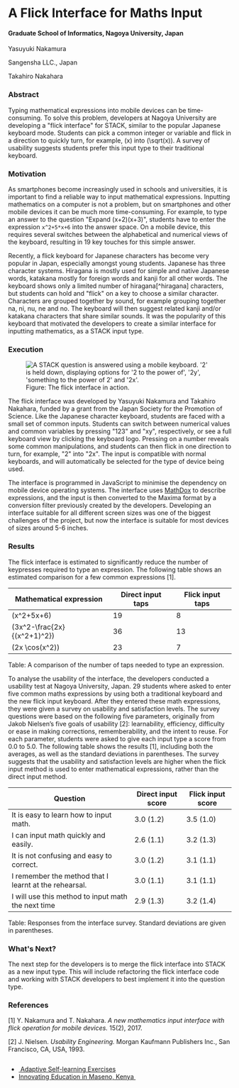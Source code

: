 # A Flick Interface for Maths Input

#### Graduate School of Informatics, Nagoya University, Japan

Yasuyuki Nakamura

Sangensha LLC., Japan

Takahiro Nakahara

### Abstract

Typing mathematical expressions into mobile devices can be time-consuming. To solve this problem, developers at Nagoya University are developing a "flick interface" for STACK, similar to the popular Japanese keyboard mode. Students can pick a common integer or variable and flick in a direction to quickly turn, for example, \(x\) into \(\sqrt(x)\). A survey of usability suggests students prefer this input type to their traditional keyboard.

### Motivation

As smartphones become increasingly used in schools and universities, it is important to find a reliable way to input mathematical expressions. Inputting mathematics on a computer is not a problem, but on smartphones and other mobile devices it can be much more time-consuming. For example, to type an answer to the question "Expand (x+2)\(x+3)", students have to enter the expression `x^2+5*x+6` into the answer space. On a mobile device, this requires several switches between the alphabetical and numerical views of the keyboard, resulting in 19 key touches for this simple answer. 

Recently, a flick keyboard for Japanese characters has become very popular in Japan, especially amongst young students. Japanese has three character systems. Hiragana is mostly used for simple and native Japanese words, katakana mostly for foreign words and kanji for all other words. The keyboard shows only a limited number of hiragana[^hiragana] characters, but students can hold and "flick" on a key to choose a similar character. Characters are grouped together by sound, for example grouping together na, ni, nu, ne and no. The keyboard will then suggest related kanji and/or katakana characters that share similar sounds. It was the popularity of this keyboard that motivated the developers to create a similar interface for inputting mathematics, as a STACK input type.

### Execution
<div class="float-right img-tall">
<figure class="figure">
<img class="figure-img img-fluid" src="../Images/Flick_interface_compressed.png" alt="A STACK question is answered using a mobile keyboard. '2' is held down, displaying options for '2 to the power of', '2y', 'something to the power of 2' and '2x'.">
  <figcaption class="figure-caption">Figure: The flick interface in action.
</figcaption>
</figure></div>
The flick interface was developed by Yasuyuki Nakamura and Takahiro Nakahara, funded by a grant from the Japan Society for the Promotion of Science. Like the Japanese character keyboard, students are faced with a small set of common inputs. Students can switch between numerical values and common variables by pressing "123" and "xy", respectively, or see a full keyboard view by clicking the keyboard logo. Pressing on a number reveals some common manipulations, and students can then flick in one direction to turn, for example, "2" into "2x". The input is compatible with normal keyboards, and will automatically be selected for the  type of device being used. 



The interface is programmed in JavaScript to minimise the dependency on mobile device operating systems. The interface uses [MathDox](http://mathdox.org/) to describe expressions, and the input is then converted to the Maxima format by a conversion filter previously created by the developers. Developing an interface suitable for all different screen sizes was one of the biggest challenges of the project, but now the interface is suitable for most devices of sizes around 5-6 inches.

### Results

The flick interface is estimated to significantly reduce the number of keypresses required to type an expression. The following table shows an estimated comparison for a few common expressions [1].

| Mathematical expression       | Direct input taps | Flick input taps |
| ----------------------------- | ----------------- | ---------------- |
| \(x^2+5x+6\)                    | 19                | 8                |
| \(3x^2-\frac{2x}{(x^2+1)^2}\) | 36                | 13               |
| \(2x \cos(x^2)\)                | 23                | 7                |

<figcaption class="figure-caption text-center">Table: A comparison of the number of taps needed to type an expression.
</figcaption>


To analyse the usability of the interface, the developers conducted a usability test at Nagoya University, Japan. 29 students where asked to enter five common maths expressions by using both a traditional keyboard and the new flick input keyboard. After they entered these math expressions, they were given a survey on usability and satisfaction levels. The survey questions were based on the following five parameters, originally from Jakob Nielsen’s five goals of usability [2]: learnability, efficiency, difficulty or ease in making corrections, rememberability, and the intent to reuse. For each parameter, students were asked to give each input type a score from 0.0 to 5.0. The following table shows the results [1], including both the averages, as well as the standard deviations in parentheses. The survey suggests that the usability and satisfaction levels are higher when the flick input method is used to enter mathematical expressions, rather than the direct input method.

| Question                                              | Direct input score | Flick input score |
| ----------------------------------------------------- | ------------------ | ----------------- |
| It is easy to learn how to input math.                | 3.0 (1.2)          | 3.5 (1.0)         |
| I can input math quickly and easily.                  | 2.6 (1.1)          | 3.2 (1.3)         |
| It is not confusing and easy to correct.              | 3.0 (1.2)          | 3.1 (1.1)         |
| I remember the method that I learnt at the rehearsal. | 3.0 (1.1)          | 3.1 (1.1)         |
| I will use this method to input math the next time    | 2.9 (1.3)          | 3.2 (1.4)         |

<figcaption class="figure-caption text-center">Table: Responses from the interface survey. Standard deviations are given in parentheses.
</figcaption>

### What's Next?

The next step for the developers is to merge the flick interface into STACK as a new input type. This will include refactoring the flick interface code and working with STACK developers to best implement it into the question type.

### References

[1] Y. Nakamura and T. Nakahara. *A new mathematics input interface with flick operation for mobile devices.* 15(2), 2017.

[2] J. Nielsen. *Usability Engineering.* Morgan Kaufmann Publishers Inc., San Francisco, CA, USA, 1993.

<nav aria-label="...">
  <ul class="pagination pagination-lg justify-content-center" style="margin-top:2em">
    <li class="page-item"><a href="../Adaptive" class="page-link"><i class="fa fa-arrow-left"></i>&nbsp;Adaptive Self-learning Exercises</a></li>
    <li class="page-item"><a href="../Maseno" class="page-link" >Innovating Education in Maseno, Kenya&nbsp;<i class="fa fa-arrow-right"></i></a></li>
  </ul>
</nav>

